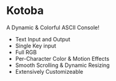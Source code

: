 # Kotoba

A Dynamic & Colorful ASCII Console!
- Text Input and Output
- Single Key input
- Full RGB
- Per-Character Color & Motion Effects
- Smooth Scrolling & Dynamic Resizing
- Extensively Customizeable
